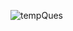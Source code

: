 ![tempQues](https://github.com/mesumitkumarsk/LeetCode-75/assets/144142094/7cb2aa3e-4ad6-44e3-ad1f-fb5d0d79e625)
